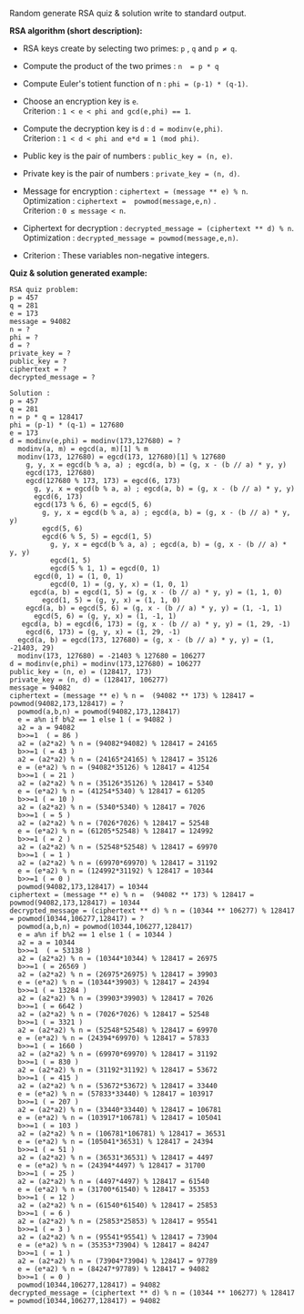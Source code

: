 Random generate RSA quiz & solution write to standard output.

**RSA algorithm (short description):**

- RSA keys create by selecting two primes: ```p``` , ```q``` and ```p ≠ q```.

- Compute the product of the two primes : ```n  = p * q```

- Compute Euler's totient function of n : ```phi = (p-1) * (q-1)```.

- Choose an encryption key is ```e```.<br>
  Criterion : ```1 < e < phi and gcd(e,phi) == 1```.

- Compute the decryption key is ```d``` : ```d = modinv(e,phi)```.<br>
  Criterion : ```1 < d < phi and e*d ≡ 1 (mod phi)```.

- Public key is the pair of numbers  : ```public_key = (n, e)```.

- Private key is the pair of numbers  : ```private_key = (n, d)```.

- Message for encryption : ```ciphertext = (message ** e) % n```. <br>
  Optimization :  ```ciphertext =  powmod(message,e,n)``` .<br>
  Criterion : ```0 ≤ message < n```.

- Ciphertext for decryption : ```decrypted_message = (ciphertext ** d) % n```. <br>
  Optimization :   ```decrypted_message = powmod(message,e,n)```.

- Criterion : These variables  non-negative integers.


**Quiz & solution generated example:**

```
RSA quiz problem:
p = 457
q = 281
e = 173
message = 94082
n = ?
phi = ?
d = ?
private_key = ?
public_key = ?
ciphertext = ?
decrypted_message = ?

Solution :
p = 457
q = 281
n = p * q = 128417
phi = (p-1) * (q-1) = 127680
e = 173
d = modinv(e,phi) = modinv(173,127680) = ?
  modinv(a, m) = egcd(a, m)[1] % m
  modinv(173, 127680) = egcd(173, 127680)[1] % 127680
    g, y, x = egcd(b % a, a) ; egcd(a, b) = (g, x - (b // a) * y, y)
    egcd(173, 127680)
    egcd(127680 % 173, 173) = egcd(6, 173)
      g, y, x = egcd(b % a, a) ; egcd(a, b) = (g, x - (b // a) * y, y)
      egcd(6, 173)
      egcd(173 % 6, 6) = egcd(5, 6)
        g, y, x = egcd(b % a, a) ; egcd(a, b) = (g, x - (b // a) * y, y)
        egcd(5, 6)
        egcd(6 % 5, 5) = egcd(1, 5)
          g, y, x = egcd(b % a, a) ; egcd(a, b) = (g, x - (b // a) * y, y)
          egcd(1, 5)
          egcd(5 % 1, 1) = egcd(0, 1)
      egcd(0, 1) = (1, 0, 1)
          egcd(0, 1) = (g, y, x) = (1, 0, 1)
     egcd(a, b) = egcd(1, 5) = (g, x - (b // a) * y, y) = (1, 1, 0)
        egcd(1, 5) = (g, y, x) = (1, 1, 0)
    egcd(a, b) = egcd(5, 6) = (g, x - (b // a) * y, y) = (1, -1, 1)
      egcd(5, 6) = (g, y, x) = (1, -1, 1)
   egcd(a, b) = egcd(6, 173) = (g, x - (b // a) * y, y) = (1, 29, -1)
    egcd(6, 173) = (g, y, x) = (1, 29, -1)
  egcd(a, b) = egcd(173, 127680) = (g, x - (b // a) * y, y) = (1, -21403, 29)
  modinv(173, 127680) = -21403 % 127680 = 106277
d = modinv(e,phi) = modinv(173,127680) = 106277
public_key = (n, e) = (128417, 173)
private_key = (n, d) = (128417, 106277)
message = 94082
ciphertext = (message ** e) % n =  (94082 ** 173) % 128417 = powmod(94082,173,128417) = ?
  powmod(a,b,n) = powmod(94082,173,128417)
  e = a%n if b%2 == 1 else 1 ( = 94082 )
  a2 = a = 94082
  b>>=1  ( = 86 )
  a2 = (a2*a2) % n = (94082*94082) % 128417 = 24165
  b>>=1 ( = 43 )
  a2 = (a2*a2) % n = (24165*24165) % 128417 = 35126
  e = (e*a2) % n = (94082*35126) % 128417 = 41254
  b>>=1 ( = 21 )
  a2 = (a2*a2) % n = (35126*35126) % 128417 = 5340
  e = (e*a2) % n = (41254*5340) % 128417 = 61205
  b>>=1 ( = 10 )
  a2 = (a2*a2) % n = (5340*5340) % 128417 = 7026
  b>>=1 ( = 5 )
  a2 = (a2*a2) % n = (7026*7026) % 128417 = 52548
  e = (e*a2) % n = (61205*52548) % 128417 = 124992
  b>>=1 ( = 2 )
  a2 = (a2*a2) % n = (52548*52548) % 128417 = 69970
  b>>=1 ( = 1 )
  a2 = (a2*a2) % n = (69970*69970) % 128417 = 31192
  e = (e*a2) % n = (124992*31192) % 128417 = 10344
  b>>=1 ( = 0 )
  powmod(94082,173,128417) = 10344
ciphertext = (message ** e) % n =  (94082 ** 173) % 128417 = powmod(94082,173,128417) = 10344
decrypted_message = (ciphertext ** d) % n = (10344 ** 106277) % 128417 = powmod(10344,106277,128417) = ?
  powmod(a,b,n) = powmod(10344,106277,128417)
  e = a%n if b%2 == 1 else 1 ( = 10344 )
  a2 = a = 10344
  b>>=1  ( = 53138 )
  a2 = (a2*a2) % n = (10344*10344) % 128417 = 26975
  b>>=1 ( = 26569 )
  a2 = (a2*a2) % n = (26975*26975) % 128417 = 39903
  e = (e*a2) % n = (10344*39903) % 128417 = 24394
  b>>=1 ( = 13284 )
  a2 = (a2*a2) % n = (39903*39903) % 128417 = 7026
  b>>=1 ( = 6642 )
  a2 = (a2*a2) % n = (7026*7026) % 128417 = 52548
  b>>=1 ( = 3321 )
  a2 = (a2*a2) % n = (52548*52548) % 128417 = 69970
  e = (e*a2) % n = (24394*69970) % 128417 = 57833
  b>>=1 ( = 1660 )
  a2 = (a2*a2) % n = (69970*69970) % 128417 = 31192
  b>>=1 ( = 830 )
  a2 = (a2*a2) % n = (31192*31192) % 128417 = 53672
  b>>=1 ( = 415 )
  a2 = (a2*a2) % n = (53672*53672) % 128417 = 33440
  e = (e*a2) % n = (57833*33440) % 128417 = 103917
  b>>=1 ( = 207 )
  a2 = (a2*a2) % n = (33440*33440) % 128417 = 106781
  e = (e*a2) % n = (103917*106781) % 128417 = 105041
  b>>=1 ( = 103 )
  a2 = (a2*a2) % n = (106781*106781) % 128417 = 36531
  e = (e*a2) % n = (105041*36531) % 128417 = 24394
  b>>=1 ( = 51 )
  a2 = (a2*a2) % n = (36531*36531) % 128417 = 4497
  e = (e*a2) % n = (24394*4497) % 128417 = 31700
  b>>=1 ( = 25 )
  a2 = (a2*a2) % n = (4497*4497) % 128417 = 61540
  e = (e*a2) % n = (31700*61540) % 128417 = 35353
  b>>=1 ( = 12 )
  a2 = (a2*a2) % n = (61540*61540) % 128417 = 25853
  b>>=1 ( = 6 )
  a2 = (a2*a2) % n = (25853*25853) % 128417 = 95541
  b>>=1 ( = 3 )
  a2 = (a2*a2) % n = (95541*95541) % 128417 = 73904
  e = (e*a2) % n = (35353*73904) % 128417 = 84247
  b>>=1 ( = 1 )
  a2 = (a2*a2) % n = (73904*73904) % 128417 = 97789
  e = (e*a2) % n = (84247*97789) % 128417 = 94082
  b>>=1 ( = 0 )
  powmod(10344,106277,128417) = 94082
decrypted_message = (ciphertext ** d) % n = (10344 ** 106277) % 128417 = powmod(10344,106277,128417) = 94082
```
